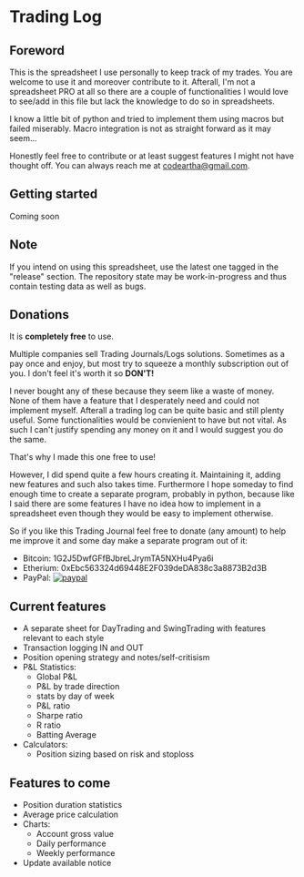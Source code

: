 # Trading Log

## Foreword

This is the spreadsheet I use personally to keep track of my trades. You are welcome to use it and moreover contribute to it. Afterall, I'm not a spreadsheet PRO at all so there are a couple of functionalities I would love to see/add in this file but lack the knowledge to do so in spreadsheets.

I know a little bit of python and tried to implement them using macros but failed miserably. Macro integration is not as straight forward as it may seem...

Honestly feel free to contribute or at least suggest features I might not have thought off. You can always reach me at [codeartha@gmail.com](mailto:codeartha@gmail.com).

## Getting started

Coming soon

## Note
If you intend on using this spreadsheet, use the latest one tagged in the "release" section. The repository state may be work-in-progress and thus contain testing data as well as bugs.

## Donations

It is **completely free** to use. 

Multiple companies sell Trading Journals/Logs solutions. Sometimes as a pay once and enjoy, but most try to squeeze a monthly subscription out of you. I don't feel it's worth it so **DON'T!**

I never bought any of these because they seem like a waste of money.
None of them have a feature that I desperately need and could not implement myself. Afterall a trading log can be quite basic and still plenty useful. Some functionalities would be convienient to have but not vital. As such I can't justify spending any money on it and I would suggest you do the same.

That's why I made this one free to use!

However, I did spend quite a few hours creating it. Maintaining it, adding new features and such also takes time. 
Furthermore I hope someday to find enough time to create a separate program, probably in python, because like I said there are some features I have no idea how to implement in a spreadsheet even though they would be easy to implement otherwise.

So if you like this Trading Journal feel free to donate (any amount) to help me improve it and some day make a separate program out of it:

- Bitcoin: 1G2J5DwfGFfBJbreLJrymTA5NXHu4Pya6i
- Etherium: 0xEbc563324d69448E2F039deDA838c3a8873B2d3B
- PayPal: [![paypal](https://www.paypalobjects.com/en_US/i/btn/btn_donateCC_LG.gif)](https://paypal.me/WilliamArsac)

## Current features
- A separate sheet for DayTrading and SwingTrading with features relevant to each style
- Transaction logging IN and OUT
- Position opening strategy and notes/self-critisism
- P&L Statistics:
	- Global P&L
	- P&L by trade direction
	- stats by day of week
	- P&L ratio
	- Sharpe ratio
	- R ratio
	- Batting Average
- Calculators:
	- Position sizing based on risk and stoploss

## Features to come

- Position duration statistics
- Average price calculation
- Charts:
	- Account gross value
	- Daily performance
	- Weekly performance
- Update available notice

